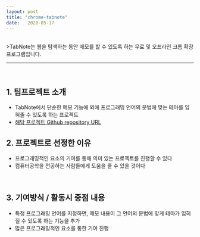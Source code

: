 ```yaml
---
layout: post
title: "chrome-tabnote"
date:   2020-05-17 
---
```

<br>
>TabNote는 웹을 탐색하는 동안 메모를 할 수 있도록 하는 무료 및 오프라인 크롬 확장 프로그램입니다.<br>
<hr>
<br>

## 1. 팀프로젝트 소개
* TabNote에서 단순한 메모 기능에 외에 프로그래밍 언어의 문법에 맞는 테마를 입혀줄 수 있도록 하는 프로젝트<br>
* [해당 프로젝트 Github repository URL](https://github.com/devrolabs/TabNote)<br>


## 2. 프로젝트로 선정한 이유
* 프로그래밍적인 요소의 기여를 통해 의미 있는 프로젝트를 진행할 수 있다<br>
* 컴퓨터공학을 전공하는 사람들에게 도움을 줄 수 있을 것이다<br>
<br>

## 3. 기여방식 / 활동시 중점 내용
* 특정 프로그래밍 언어를 지정하면, 메모 내용이 그 언어의 문법에 맞게 테마가 입혀질 수 있도록 하는 기능을 추가<br>
* 많은 프로그래밍적인 요소를 통한 기여 진행<br>
<br>
